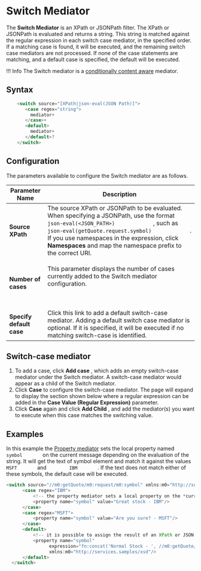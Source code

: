 # Switch Mediator

The **Switch Mediator** is an XPath or JSONPath filter. The XPath or JSONPath is evaluated and returns a string. This string is matched against the regular expression in each switch case mediator, in the specified order. If a matching case is found, it will be executed, and the remaining switch case mediators are not processed. If none of the case statements are matching, and a default case is specified, the default will be executed.

!!! Info
    The Switch mediator is a [conditionally content aware]({{base_path}}/reference/mediators/about-mediators/#classification-of-mediators) mediator.

## Syntax

``` java
    <switch source="[XPath|json-eval(JSON Path)]">
       <case regex="string">
         mediator+
       </case>+
       <default>
         mediator+
       </default>?
    </switch>
```

## Configuration

The parameters available to configure the Switch mediator are as follows.

<table>
<thead>
<tr class="header">
<th>Parameter Name</th>
<th>Description</th>
</tr>
</thead>
<tbody>
<tr class="odd">
<td><strong>Source XPath</strong></td>
<td>The source XPath or JSONPath to be evaluated. When specifying a JSONPath, use the format <code>             json-eval(&lt;JSON_PATH&gt;)            </code> , such as <code>             json-eval(getQuote.request.symbol)            </code> . If you use namespaces in the expression, click <strong>Namespaces</strong> and map the namespace prefix to the correct URI.</td>
</tr>
<tr class="even">
<td><strong>Number of cases</strong></td>
<td><p>This parameter displays the number of cases currently added to the Switch mediator configuration.</p>
<p><br />
</p></td>
</tr>
<tr class="odd">
<td><strong>Specify default case</strong></td>
<td>Click this link to add a default switch-case mediator. Adding a default switch case mediator is optional. If it is specified, it will be executed if no matching switch-case is identified.</td>
</tr>
</tbody>
</table>

## Switch-case mediator

1.  To add a case, click **Add case** , which adds an empty switch-case
    mediator under the Switch mediator. A switch-case mediator would
    appear as a child of the Switch mediator.
2.  Click **Case** to configure the switch-case mediator. The page will
    expand to display the section shown below where a regular expression
    can be added in the **Case Value (Regular Expression)** parameter.
3.  Click **Case** again and click **Add Child** , and add the
    mediator(s) you want to execute when this case matches the switching
    value.

## Examples

In this example the [Property mediator]({{base_path}}/reference/mediators/property-Mediator) sets the local property named `         symbol        ` on the current message depending on the evaluation of the string. It will get the text of symbol element and match it against the values `         MSFT        ` and `         IBM        ` . If the text does not match either of these symbols, the default case will be executed.

``` java
<switch source="//m0:getQuote/m0:request/m0:symbol" xmlns:m0="http://services.samples/xsd">
      <case regex="IBM">
          <!-- the property mediator sets a local property on the *current* message -->
          <property name="symbol" value="Great stock - IBM"/>
      </case>
      <case regex="MSFT">
          <property name="symbol" value="Are you sure? - MSFT"/>
      </case>
      <default>
          <!-- it is possible to assign the result of an XPath or JSON Path expression as well -->
          <property name="symbol"
                expression="fn:concat('Normal Stock - ', //m0:getQuote/m0:request/m0:symbol)"
                xmlns:m0="http://services.samples/xsd"/>
      </default>
  </switch>
```
